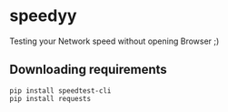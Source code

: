 # speedyy
Testing your Network speed without opening Browser ;)

## Downloading requirements
```
pip install speedtest-cli
pip install requests
```
